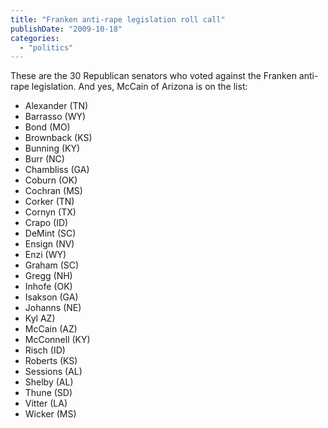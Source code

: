```yaml
---
title: "Franken anti-rape legislation roll call"
publishDate: "2009-10-18"
categories: 
  - "politics"
---
```


These are the 30 Republican senators who voted against the Franken anti-rape legislation. And yes, McCain of Arizona is on the list:

- Alexander (TN)
- Barrasso (WY)
- Bond (MO)
- Brownback (KS)
- Bunning (KY)
- Burr (NC)
- Chambliss (GA)
- Coburn (OK)
- Cochran (MS)
- Corker (TN)
- Cornyn (TX)
- Crapo (ID)
- DeMint (SC)
- Ensign (NV)
- Enzi (WY)
- Graham (SC)
- Gregg (NH)
- Inhofe (OK)
- Isakson (GA)
- Johanns (NE)
- Kyl AZ)
- McCain (AZ)
- McConnell (KY)
- Risch (ID)
- Roberts (KS)
- Sessions (AL)
- Shelby (AL)
- Thune (SD)
- Vitter (LA)
- Wicker (MS)
